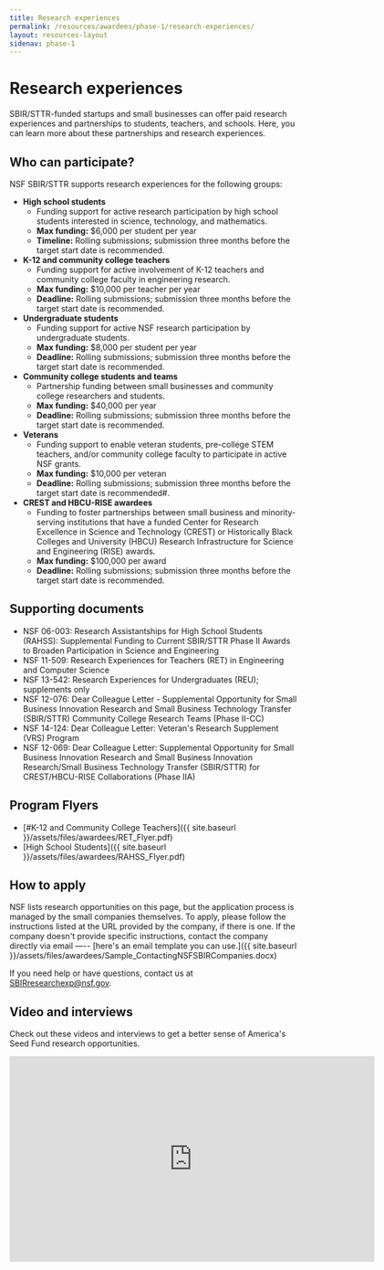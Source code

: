 ```yaml
---
title: Research experiences
permalink: /resources/awardees/phase-1/research-experiences/
layout: resources-layout
sidenav: phase-1
---
```

# Research experiences

SBIR/STTR-funded startups and small businesses can offer paid research experiences and partnerships to students, teachers, and schools. Here, you can learn more about these partnerships and research experiences.

## Who can participate?

NSF SBIR/STTR supports research experiences for the following groups:

- **High school students**
    - Funding support for active research participation by high school students interested in science, technology, and mathematics.
    - **Max funding:** $6,000 per student per year
    - **Timeline:** Rolling submissions; submission three months before the target start date is recommended.  
- **K-12 and community college teachers**
    - Funding support for active involvement of K-12 teachers and community college faculty in engineering research.
    - **Max funding:** $10,000 per teacher per year
    - **Deadline:** Rolling submissions; submission three months before the target start date is recommended.
- **Undergraduate students**
    - Funding support for active NSF research participation by undergraduate students.
    - **Max funding:** $8,000 per student per year
    - **Deadline:** Rolling submissions; submission three months before the target start date is recommended.  
- **Community college students and teams**
    - Partnership funding between small businesses and community college researchers and students.
    - **Max funding:** $40,000 per year
    - **Deadline:** Rolling submissions; submission three months before the target start date is recommended.
- **Veterans**
    - Funding support to enable veteran students, pre-college STEM teachers, and/or community college faculty to participate in active NSF grants.
    - **Max funding:** $10,000 per veteran
    - **Deadline:** Rolling submissions; submission three months before the target start date is recommended#.
- **CREST and HBCU-RISE awardees**
    - Funding to foster partnerships between small business and minority-serving institutions that have a funded Center for Research Excellence in Science and Technology (CREST) or Historically Black Colleges and University (HBCU) Research Infrastructure for Science and Engineering (RISE) awards.
    - **Max funding:** $100,000 per award
    - **Deadline:** Rolling submissions; submission three months before the target start date is recommended.

## Supporting documents
- NSF 06-003: Research Assistantships for High School Students (RAHSS): Supplemental Funding to Current SBIR/STTR Phase II Awards to Broaden Participation in Science and Engineering
- NSF 11-509: Research Experiences for Teachers (RET) in Engineering and Computer Science
- NSF 13-542: Research Experiences for Undergraduates (REU); supplements only
- NSF 12-076: Dear Colleague Letter - Supplemental Opportunity for Small Business Innovation Research and Small Business Technology Transfer (SBIR/STTR) Community College Research Teams (Phase II-CC)
- NSF 14-124: Dear Colleague Letter: Veteran's Research Supplement (VRS) Program
- NSF 12-069: Dear Colleague Letter: Supplemental Opportunity for Small Business Innovation Research and Small Business Innovation Research/Small Business Technology Transfer (SBIR/STTR) for CREST/HBCU-RISE Collaborations (Phase IIA)

## Program Flyers

- [#K-12 and Community College Teachers]({{ site.baseurl }}/assets/files/awardees/RET_Flyer.pdf)
- [High School Students]({{ site.baseurl }}/assets/files/awardees/RAHSS_Flyer.pdf)

## How to apply

NSF lists research opportunities on this page, but the application process is managed by the small companies themselves. To apply, please follow the instructions listed at the URL provided by the company, if there is one. If the company doesn't provide specific instructions, contact the company directly via email —-- [here's an email template you can use.]({{ site.baseurl }}/assets/files/awardees/Sample_ContactingNSFSBIRCompanies.docx)

If you need help or have questions, contact us at SBIRresearchexp@nsf.gov.

## Video and interviews

Check out these videos and interviews to get a better sense of America's Seed Fund research opportunities.

<iframe title="Research Experiences" width="640" height="360" src="https://www.youtube.com/embed/GA1hZLbrcOo" frameborder="0" allowfullscreen></iframe>
